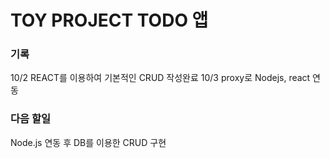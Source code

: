 # TOY PROJECT TODO 앱

### 기록
10/2 REACT를 이용하여 기본적인 CRUD 작성완료
10/3 proxy로 Nodejs, react 연동

### 다음 할일 
Node.js 연동 후 DB를 이용한 CRUD 구현
